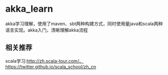# akka_learn
akka学习理解，使用了maven、sbt两种构建方式，同时使用量java和scala两种语言实现。akka入门，清晰理解akka流程

## 相关推荐

scala学习:http://zh.scala-tour.com/、https://twitter.github.io/scala_school/zh_cn
